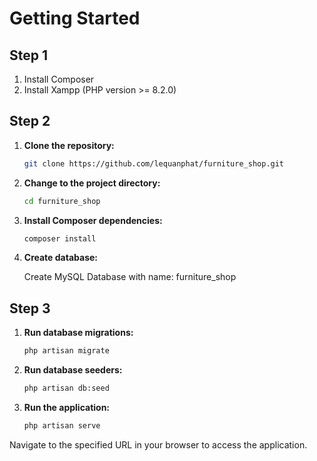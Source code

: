 # Getting Started

## Step 1

1. Install Composer
2. Install Xampp (PHP version >= 8.2.0)

## Step 2

1. **Clone the repository:**

    ```bash
    git clone https://github.com/lequanphat/furniture_shop.git
    ```

2. **Change to the project directory:**

    ```bash
    cd furniture_shop
    ```

3. **Install Composer dependencies:**

    ```bash
    composer install
    ```

4. **Create database:**

    Create MySQL Database with name: furniture_shop

## Step 3

1. **Run database migrations:**

    ```bash
    php artisan migrate
    ```

2. **Run database seeders:**

    ```bash
    php artisan db:seed
    ```

3. **Run the application:**

    ```bash
    php artisan serve
    ```

Navigate to the specified URL in your browser to access the application.
